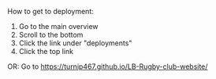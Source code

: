 How to get to deployment:
1. Go to the main overview
2. Scroll to the bottom
3. Click the link under "deployments"
4. Click the top link

OR:
Go to https://turnip467.github.io/LB-Rugby-club-website/
